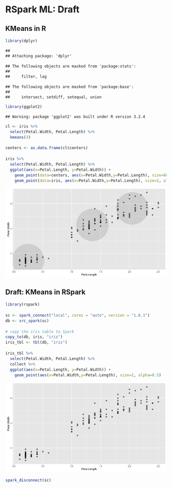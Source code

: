 RSpark ML: Draft
================

KMeans in R
-----------

``` r
library(dplyr)
```

    ## 
    ## Attaching package: 'dplyr'

    ## The following objects are masked from 'package:stats':
    ## 
    ##     filter, lag

    ## The following objects are masked from 'package:base':
    ## 
    ##     intersect, setdiff, setequal, union

``` r
library(ggplot2)
```

    ## Warning: package 'ggplot2' was built under R version 3.2.4

``` r
cl <- iris %>%
  select(Petal.Width, Petal.Length) %>%
  kmeans(3)

centers <- as.data.frame(cl$centers)

iris %>%
  select(Petal.Width, Petal.Length) %>%
  ggplot(aes(x=Petal.Length, y=Petal.Width)) +
    geom_point(data=centers, aes(x=Petal.Width,y=Petal.Length), size=60, alpha=0.1) +
    geom_point(data=iris, aes(x=Petal.Width,y=Petal.Length), size=2, alpha=0.5)
```

![](ml_draft_files/figure-markdown_github/unnamed-chunk-1-1.png)

Draft: KMeans in RSpark
-----------------------

``` r
library(rspark)

sc <- spark_connect("local", cores = "auto", version = "1.6.1")
db <- src_spark(sc)

# copy the iris table to Spark
copy_to(db, iris, "iris")
iris_tbl <- tbl(db, "iris")

iris_tbl %>%
  select(Petal.Width, Petal.Length) %>%
  collect %>%
  ggplot(aes(x=Petal.Length, y=Petal.Width)) +
    geom_point(aes(x=Petal.Width,y=Petal.Length), size=2, alpha=0.5)
```

![](ml_draft_files/figure-markdown_github/unnamed-chunk-2-1.png)

``` r
spark_disconnect(sc)
```
